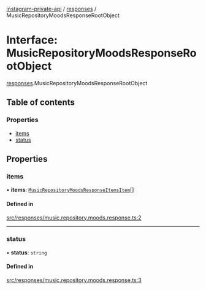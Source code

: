 [instagram-private-api](../../README.md) / [responses](../../modules/responses.md) / MusicRepositoryMoodsResponseRootObject

# Interface: MusicRepositoryMoodsResponseRootObject

[responses](../../modules/responses.md).MusicRepositoryMoodsResponseRootObject

## Table of contents

### Properties

- [items](MusicRepositoryMoodsResponseRootObject.md#items)
- [status](MusicRepositoryMoodsResponseRootObject.md#status)

## Properties

### items

• **items**: [`MusicRepositoryMoodsResponseItemsItem`](MusicRepositoryMoodsResponseItemsItem.md)[]

#### Defined in

[src/responses/music.repository.moods.response.ts:2](https://github.com/Nerixyz/instagram-private-api/blob/4971f34/src/responses/music.repository.moods.response.ts#L2)

___

### status

• **status**: `string`

#### Defined in

[src/responses/music.repository.moods.response.ts:3](https://github.com/Nerixyz/instagram-private-api/blob/4971f34/src/responses/music.repository.moods.response.ts#L3)
